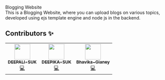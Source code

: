Blogging Website
<br>
This is a Blogging Website, where you can upload blogs on various topics, developed using ejs template engine and node js in the backend.

## Contributors ✨

<table align="center">
  <tr>
    <td align="center"><a href="https://github.com/DEEPALI-SUK"><img src="https://github.com/DEEPALI-SUK.png" width="50px"/><br /><sub><b>DEEPALI-SUK</b></sub></a><br /><a href="https://github.com/DEEPIKA-SUK/Blogging-Website/commits?author=DEEPALI-SUK" title="Code">💻</a>
    </td>
    <td align="center"><a href="https://github.com/DEEPIKA-SUK"><img src="https://github.com/DEEPIKA-SUK.png" width="50px"/><br /><sub><b>DEEPIKA-SUK</b></sub></a><br /><a href="https://github.com/DEEPIKA-SUK/Blogging-Website/commits?author=DEEPIKA-SUK" title="Code">💻</a>
    </td>
    <td align="center"><a href="https://github.com/Bhavika-Gianey"><img src="https://github.com/Bhavika-Gianey.png" width="50px"/><br /><sub><b>Bhavika-Gianey</b></sub></a><br /><a href="https://github.com/DEEPIKA-SUK/Blogging-Website/commits?author=Bhavika-Gianey" title="Code">💻</a>
    </td>
  </tr>
  
</table>

